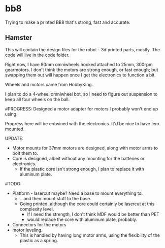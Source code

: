 # bb8
Trying to make a printed BB8 that's strong, fast and accurate.

## Hamster
This will contain the design files for the robot - 3d printed parts, mostly.
The code will live in the code folder.

Right now, I have 80mm omniwheels hooked attached to 25mm, 300rpm gearmotors.
I don't think the motors are strong enough, or fast enough; but swapping them out
will happen once I get the electronics to function a bit.

Wheels and motors came from HobbyKing.

I plan to do a 4-wheel omniwheel bot, so I need to figure out suspension to keep all four wheels on the ball.

#PROGRESS:
Designed a motor adapter for motors I probably won't end up using.

Progress here will be entwined with the electronics.  It'd be nice to have 'em mounted.

UPDATE:
- Motor mounts for 37mm motors are designed, along with motor arms to bolt them to.
- Core is designed, albeit without any mounting for the batteries or electronics.
  - If the plastic core isn't strong enough, I plan to replace it with aluminum plate.


#TODO:
- Platform - lasercut maybe?  Need a base to mount everything to.
  - ...and then mount stuff to the base.
  - Going printed, although the core could certainly be lasercut at this complexity level.
    - If I need the strength, I don't think MDF would be better than PET
    - would replace the core with aluminum plate, probably.
- Connectors for the motors
- motor leveling.
  - This is handled by having long motor arms, using the flexibility of the plastic as a spring.

